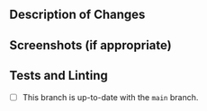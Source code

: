 <!--
If this pull request is not ready for review yet, please submit it as a draft.

Please write your PR name in the present imperative tense. Examples of that tense are: "Fix issue in the
dispatcher where…", "Improve our handling of…", etc.
-->
## Description of Changes


## Screenshots (if appropriate)


## Tests and Linting
- [ ] This branch is up-to-date with the `main` branch.
